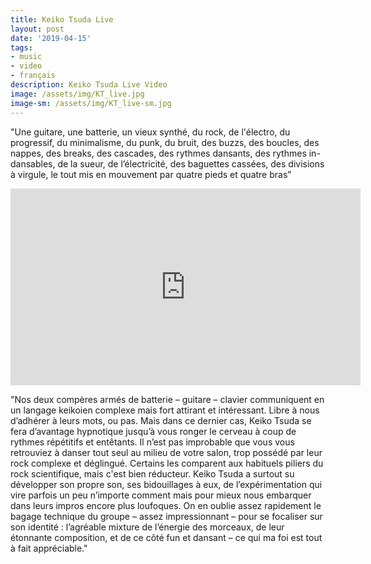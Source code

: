 ```yaml
---
title: Keiko Tsuda Live
layout: post
date: '2019-04-15'
tags:
- music
- video
- français
description: Keiko Tsuda Live Video
image: /assets/img/KT_live.jpg
image-sm: /assets/img/KT_live-sm.jpg
---
```


"Une guitare, une batterie, un vieux synthé, du rock, de l'électro, du progressif, du minimalisme, du punk, du bruit, des buzzs, des boucles, des nappes, des breaks, des cascades, des rythmes dansants, des rythmes in-dansables, de la sueur, de l’électricité, des baguettes cassées, des divisions à virgule, le tout mis en mouvement par quatre pieds et quatre bras"

<iframe width="560" height="315" src="https://www.youtube.com/embed/_DOR7Gef2Do" frameborder="0" allow="accelerometer; autoplay; encrypted-media; gyroscope; picture-in-picture" allowfullscreen></iframe>

"Nos deux compères armés de batterie – guitare – clavier communiquent en un langage keikoien complexe mais fort attirant et intéressant. Libre à nous d’adhérer à leurs mots, ou pas. Mais dans ce dernier cas, Keiko Tsuda se fera d’avantage hypnotique jusqu’à vous ronger le cerveau à coup de rythmes répétitifs et entêtants. Il n’est pas improbable que vous vous retrouviez à danser tout seul au milieu de votre salon, trop possédé par leur rock complexe et déglingué. Certains les comparent aux habituels piliers du rock scientifique, mais c'est bien réducteur. Keiko Tsuda a surtout su développer son propre son, ses bidouillages à eux, de l’expérimentation qui vire parfois un peu n’importe comment mais pour mieux nous embarquer dans leurs impros encore plus loufoques.
On en oublie assez rapidement le bagage technique du groupe – assez impressionnant – pour se focaliser sur son identité : l’agréable mixture de l’énergie des morceaux, de leur étonnante composition, et de ce côté fun et dansant – ce qui ma foi est tout à fait appréciable."

